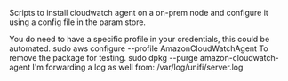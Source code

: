 Scripts to install cloudwatch agent on a on-prem node and configure it using a config file in the param store.

You do need to have a specific profile in your credentials, this could be automated.
sudo aws configure --profile AmazonCloudWatchAgent
To remove the package for testing.
sudo dpkg --purge amazon-cloudwatch-agent
I'm forwarding a log as well from:
/var/log/unifi/server.log